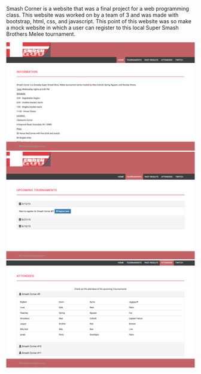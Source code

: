 Smash Corner is a website that was a final project for a web programming class. This website was worked on by a team of 3 and was made with
bootstrap, html, css, and javascript. This point of this website was so make a mock website in which a user can register to this local
Super Smash Brothers Melee tournament. 

![alt tag](https://github.com/nguyenspring/smshcrnr/blob/master/Screen%20Shot%202017-05-23%20at%2011.30.01%20PM.png)
![alt tag](https://github.com/nguyenspring/smshcrnr/blob/master/Screen%20Shot%202017-05-23%20at%2011.30.17%20PM.png)
![alt tag](https://github.com/nguyenspring/smshcrnr/blob/master/Screen%20Shot%202017-05-23%20at%2011.30.44%20PM.png)

